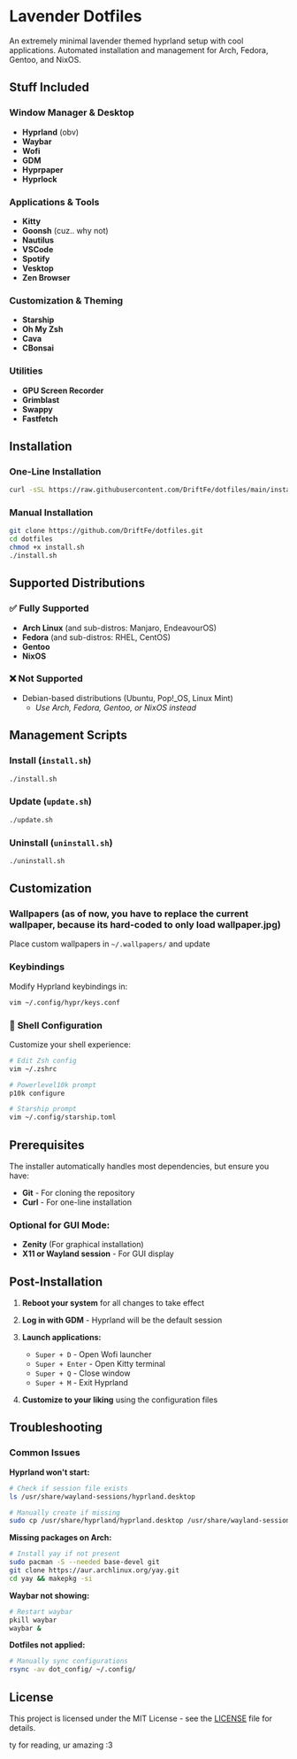 # Lavender Dotfiles

An extremely minimal lavender themed hyprland setup with cool applications. Automated installation and management for Arch, Fedora, Gentoo, and NixOS.

## Stuff Included

### **Window Manager & Desktop**
- **Hyprland** (obv)
- **Waybar** 
- **Wofi** 
- **GDM** 
- **Hyprpaper** 
- **Hyprlock** 

### **Applications & Tools**
- **Kitty** 
- **Goonsh** (cuz.. why not)
- **Nautilus** 
- **VSCode** 
- **Spotify** 
- **Vesktop** 
- **Zen Browser** 

### **Customization & Theming**
- **Starship** 
- **Oh My Zsh** 
- **Cava** 
- **CBonsai** 

### **Utilities**
- **GPU Screen Recorder** 
- **Grimblast** 
- **Swappy** 
- **Fastfetch**

## Installation

### One-Line Installation
```bash
curl -sSL https://raw.githubusercontent.com/DriftFe/dotfiles/main/install.sh | bash
```

### Manual Installation
```bash
git clone https://github.com/DriftFe/dotfiles.git
cd dotfiles
chmod +x install.sh
./install.sh
```

## Supported Distributions

### ✅ **Fully Supported**
- **Arch Linux** (and sub-distros: Manjaro, EndeavourOS)
- **Fedora** (and sub-distros: RHEL, CentOS)
- **Gentoo**
- **NixOS**

### ❌ **Not Supported**
- Debian-based distributions (Ubuntu, Pop!_OS, Linux Mint)
  - *Use Arch, Fedora, Gentoo, or NixOS instead*

## Management Scripts

### **Install** (`install.sh`)
```bash
./install.sh
```

### **Update** (`update.sh`)
```bash
./update.sh
```

### **Uninstall** (`uninstall.sh`)
```bash
./uninstall.sh
```

## Customization

### **Wallpapers** (as of now, you have to replace the current wallpaper, because its hard-coded to only load wallpaper.jpg)
Place custom wallpapers in `~/.wallpapers/` and update

### **Keybindings**
Modify Hyprland keybindings in:
```bash
vim ~/.config/hypr/keys.conf
```

### 🐚 **Shell Configuration**
Customize your shell experience:
```bash
# Edit Zsh config
vim ~/.zshrc

# Powerlevel10k prompt
p10k configure

# Starship prompt
vim ~/.config/starship.toml
```

## Prerequisites

The installer automatically handles most dependencies, but ensure you have:

- **Git** - For cloning the repository
- **Curl** - For one-line installation

### Optional for GUI Mode:
- **Zenity** (For graphical installation)
- **X11 or Wayland session** - For GUI display

## Post-Installation

1. **Reboot your system** for all changes to take effect
2. **Log in with GDM** - Hyprland will be the default session
3. **Launch applications:**
   - `Super + D` - Open Wofi launcher
   - `Super + Enter` - Open Kitty terminal
   - `Super + Q` - Close window
   - `Super + M` - Exit Hyprland

4. **Customize to your liking** using the configuration files

## Troubleshooting

### Common Issues

**Hyprland won't start:**
```bash
# Check if session file exists
ls /usr/share/wayland-sessions/hyprland.desktop

# Manually create if missing
sudo cp /usr/share/hyprland/hyprland.desktop /usr/share/wayland-sessions/
```

**Missing packages on Arch:**
```bash
# Install yay if not present
sudo pacman -S --needed base-devel git
git clone https://aur.archlinux.org/yay.git
cd yay && makepkg -si
```

**Waybar not showing:**
```bash
# Restart waybar
pkill waybar
waybar &
```

**Dotfiles not applied:**
```bash
# Manually sync configurations
rsync -av dot_config/ ~/.config/
```

## License

This project is licensed under the MIT License - see the [LICENSE](LICENSE) file for details.

ty for reading, ur amazing :3
